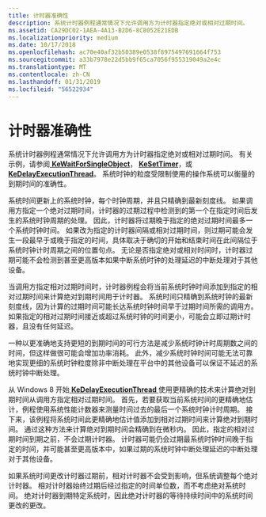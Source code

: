 ```yaml
---
title: 计时器准确性
description: 系统计时器例程通常情况下允许调用方为计时器指定绝对或相对过期时间。
ms.assetid: CA29DC02-1AEA-4A13-B2D6-8C8052E21EDB
ms.localizationpriority: medium
ms.date: 10/17/2018
ms.openlocfilehash: ac70e40af32b50389e0538f8975497691664f753
ms.sourcegitcommit: a33b7978e22d5bb9f65ca7056f955319049a2e4c
ms.translationtype: MT
ms.contentlocale: zh-CN
ms.lasthandoff: 01/31/2019
ms.locfileid: "56522934"
---
```

# <a name="timer-accuracy"></a>计时器准确性


系统计时器例程通常情况下允许调用方为计时器指定绝对或相对过期时间。 有关示例，请参阅[ **KeWaitForSingleObject**](https://msdn.microsoft.com/library/windows/hardware/ff553350)， [ **KeSetTimer**](https://msdn.microsoft.com/library/windows/hardware/ff553286)，或[ **KeDelayExecutionThread**](https://msdn.microsoft.com/library/windows/hardware/ff551986)。 系统时钟的粒度受限制使用的操作系统可以衡量的到期时间的准确性。

系统时间更新上的系统时钟，每个时钟周期，并且只精确到最新刻度线。 如果调用方指定一个绝对过期时间，计时器的过期过程中检测到的第一个在指定时间后发生的系统时钟周期的处理。 因此，计时器将过期晚于指定的绝对过期时间最多一个系统时钟时间。 如果改为指定的计时器间隔或相对过期时间，则过期可能会发生一段最早于或晚于指定的时间，具体取决于确切的开始和结束时间在此间隔位于系统时钟计时周期之间的位置句点。 无论是否指定绝对或相对时间时，计时器过期可能不会检测到甚至更高版本如果中断系统时钟的处理延迟的中断处理对于其他设备。

当调用方指定相对过期时间时，计时器例程会将当前系统时钟时间添加到指定的相对过期时间来计算绝对到期时间用于计时器。 系统时间只精确到系统时钟的最新刻度线，因为计算的过期时间可能长达系统时钟时间早于过期时间所需的调用方。 如果指定的相对过期时间接近或超过系统时钟的时间更小，可能会立即过期计时器，且没有任何延迟。

一种以更准确地支持更短的到期时间的可行方法是减少系统时钟计时周期数之间的时间，但这样做很可能会增加功率消耗。 此外，减少系统时钟时间可能无法可靠地实现更细的系统时钟粒度除非中断处理在平台中的其他设备可以保证不延迟的系统时钟中断处理。

从 Windows 8 开始[ **KeDelayExecutionThread** ](https://msdn.microsoft.com/library/windows/hardware/ff551986)使用更精确的技术来计算绝对到期时间从调用方指定相对过期时间。 首先，若要获取当前系统时间的更精确地估计，例程使用系统性能计数器来测量时间过去的最后一个系统时钟计时周期。 接下来，该例程将系统时间此更精确地估计值添加到相对过期时间来计算绝对到期时间。 通过这种方法来计算绝对到期时间会精确到在微秒内。 因此，指定的相对过期时间到期之前，不会过期计时器。 计时器可能仍会过期最系统时钟时间晚于指定的时间，并可能甚至更高版本中，如果过期的系统时钟中断处理延迟的中断处理对于其他设备。

如果系统时间更改计时器过期前，相对计时器不会受到影响，但系统调整每个绝对计时器。 相对计时器始终过期后经过指定的时间单位数，而不考虑绝对系统时间。 绝对计时器到期特定系统时，因此绝对计时器的等待持续时间中的系统时间更改的更改。

 

 




